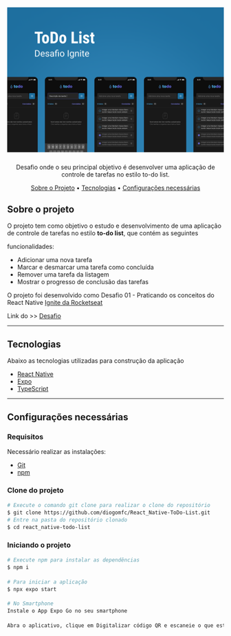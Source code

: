<h1 align="center">
  <img alt="Capa Projeto" src="assets/Capa.png" alt="SpaceTraveling">
</h1>
<p align="center">Desafio onde o seu principal objetivo é desenvolver uma aplicação de controle de tarefas no estilo to-do list.</p>


<p align="center">
 <a href="#sobre-o-projeto">Sobre o Projeto</a> •
 <a href="#tecnologias">Tecnologias</a> •
 <a href="#configurações-necessárias">Configurações necessárias</a>
</p>

## Sobre o projeto

O projeto tem como objetivo o estudo e desenvolvimento de uma aplicação de controle de tarefas no estilo **to-do list**, que contém as seguintes 

funcionalidades:

- Adicionar uma nova tarefa
- Marcar e desmarcar uma tarefa como concluída
- Remover uma tarefa da listagem
- Mostrar o progresso de conclusão das tarefas

O projeto foi desenvolvido como Desafio 01 - Praticando os conceitos do React Native [Ignite da Rocketseat](https://rocketseat.com.br/)

Link do >> [Desafio](https://efficient-sloth-d85.notion.site/Desafio-01-Praticando-os-conceitos-do-React-Native-f8f164e29df74cd987e1f9aebf142ffb)

---

## Tecnologias

Abaixo as tecnologias utilizadas para construção da aplicação

- [React Native](https://reactjs.org/)
- [Expo](https://docs.expo.dev)
- [TypeScript](https://www.typescriptlang.org)

---

## Configurações necessárias

### **Requisitos**

Necessário realizar as instalações:

- [Git](https://git-scm.com/)
- [npm](https://docs.npmjs.com/downloading-and-installing-node-js-and-npm)


### **Clone do projeto**

```bash
# Execute o comando git clone para realizar o clone do repositório
$ git clone https://github.com/diogomfc/React_Native-ToDo-List.git
# Entre na pasta do repositório clonado
$ cd react_native-todo-list
```

### **Iniciando o projeto**

```bash
# Execute npm para instalar as dependências
$ npm i

# Para iniciar a aplicação
$ npx expo start

# No Smartphone
Instale o App Expo Go no seu smartphone

Abra o aplicativo, clique em Digitalizar código QR e escaneie o que está sendo exibido no terminal.

```
